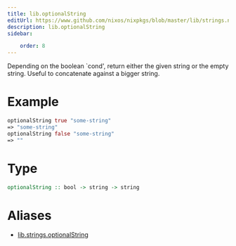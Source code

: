 ```yaml
---
title: lib.optionalString
editUrl: https://www.github.com/nixos/nixpkgs/blob/master/lib/strings.nix#L347C5
description: lib.optionalString
sidebar:

    order: 8
---
```


Depending on the boolean `cond', return either the given string
or the empty string. Useful to concatenate against a bigger string.

# Example

```nix
optionalString true "some-string"
=> "some-string"
optionalString false "some-string"
=> ""
```

# Type

```haskell
optionalString :: bool -> string -> string
```


# Aliases

- [lib.strings.optionalString](/nix-doc-comments/reference/lib/strings/lib-strings-optionalString)


